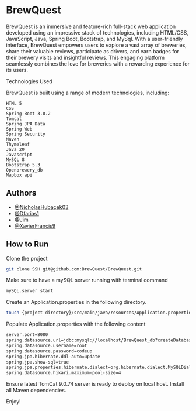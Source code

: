 # BrewQuest

BrewQuest is an immersive and feature-rich full-stack web application developed using an impressive stack of technologies, including HTML/CSS, JavaScript, Java, Spring Boot, Bootstrap, and MySql. With a user-friendly interface, BrewQuest empowers users to explore a vast array of breweries, share their valuable reviews, participate as drivers, and earn badges for their brewery visits and insightful reviews. This engaging platform seamlessly combines the love for breweries with a rewarding experience for its users.

Technologies Used

BrewQuest is built using a range of modern technologies, including:

    HTML 5
    CSS
    Spring Boot 3.0.2
    Tomcat
    Spring JPA Data
    Spring Web
    Spring Security
    Maven
    Thymeleaf
    Java 20
    Javascript
    MySQL 8
    Bootstrap 5.3
    Openbrewery_db
    Mapbox api

## Authors

- [@NicholasHubacek03](https://github.com/NicholasHubacek03)
- [@Dfarias1](https://github.com/Dfarias1)
- [@Jim](https://github.com/Jimolson-git)
- [@XavierFrancis9](https://github.com/XavierFrancis9)


## How to Run
Clone the project
```bash 
git clone SSH git@github.com:BrewQuest/BrewQuest.git
```
Make sure to have a mySQL server running with terminal command
```bash
mySQL.server start
```
Create an Application.properties in the following directory.
```bash
touch {project directory}/src/main/java/resources/Application.properties

```
Populate Application.properties with the following content
```bash
server.port=8080
spring.datasource.url=jdbc:mysql://localhost/BrewQuest_db?createDatabaseIfNotExist=true&useSSL=false&serverTimezone=UTC&allowPublicKeyRetrieval=true
spring.datasource.username=root
spring.datasource.password=codeup
spring.jpa.hibernate.ddl-auto=update
spring.jpa.show-sql=true
spring.jpa.properties.hibernate.dialect=org.hibernate.dialect.MySQLDialect
spring.datasource.hikari.maximum-pool-size=4
```

Ensure latest TomCat 9.0.74 server is ready to deploy on local host. Install all Maven dependencies.

Enjoy!
